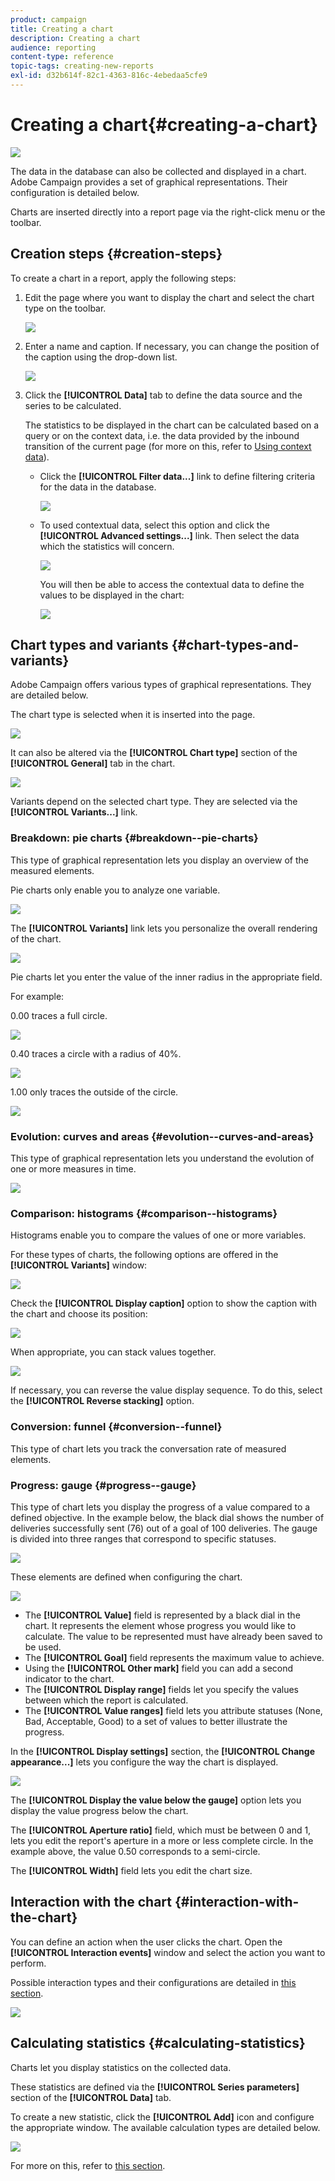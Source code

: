 ```yaml
---
product: campaign
title: Creating a chart
description: Creating a chart
audience: reporting
content-type: reference
topic-tags: creating-new-reports
exl-id: d32b614f-82c1-4363-816c-4ebedaa5cfe9
---
```

# Creating a chart{#creating-a-chart}

![](assets/do-not-localize/common.svg)

The data in the database can also be collected and displayed in a chart. Adobe Campaign provides a set of graphical representations. Their configuration is detailed below.

Charts are inserted directly into a report page via the right-click menu or the toolbar.

## Creation steps {#creation-steps}

To create a chart in a report, apply the following steps:

1. Edit the page where you want to display the chart and select the chart type on the toolbar.

   ![](assets/s_advuser_report_page_activity_04.png)

1. Enter a name and caption. If necessary, you can change the position of the caption using the drop-down list.

   ![](assets/s_ncs_advuser_report_wizard_018.png)

1. Click the **[!UICONTROL Data]** tab to define the data source and the series to be calculated.

   The statistics to be displayed in the chart can be calculated based on a query or on the context data, i.e. the data provided by the inbound transition of the current page (for more on this, refer to [Using context data](../../reporting/using/using-the-context.md#using-context-data)).

    * Click the **[!UICONTROL Filter data...]** link to define filtering criteria for the data in the database.
    
      ![](assets/reporting_graph_add_filter.png)

    * To used contextual data, select this option and click the **[!UICONTROL Advanced settings...]** link. Then select the data which the statistics will concern.
    
      ![](assets/reporting_graph_from_context.png)

      You will then be able to access the contextual data to define the values to be displayed in the chart:
    
      ![](assets/reporting_graph_select-from_context.png)

## Chart types and variants {#chart-types-and-variants}

Adobe Campaign offers various types of graphical representations. They are detailed below.

The chart type is selected when it is inserted into the page. 

![](assets/s_advuser_report_page_activity_04.png)

It can also be altered via the **[!UICONTROL Chart type]** section of the **[!UICONTROL General]** tab in the chart.

![](assets/reporting_change_graph_type.png)

Variants depend on the selected chart type. They are selected via the **[!UICONTROL Variants...]** link.

### Breakdown: pie charts {#breakdown--pie-charts}

This type of graphical representation lets you display an overview of the measured elements.

Pie charts only enable you to analyze one variable.

![](assets/reporting_graph_type_sector_1.png)

The **[!UICONTROL Variants]** link lets you personalize the overall rendering of the chart.

![](assets/reporting_graph_type_sector_2.png)

Pie charts let you enter the value of the inner radius in the appropriate field.

For example:

0.00 traces a full circle.

![](assets/s_ncs_advuser_report_sector_exple1.png)

0.40 traces a circle with a radius of 40%.

![](assets/s_ncs_advuser_report_sector_exple2.png)

1.00 only traces the outside of the circle.

![](assets/s_ncs_advuser_report_sector_exple3.png)

### Evolution: curves and areas {#evolution--curves-and-areas}

This type of graphical representation lets you understand the evolution of one or more measures in time. 

![](assets/reporting_graph_type_curve.png)

### Comparison: histograms {#comparison--histograms}

Histograms enable you to compare the values of one or more variables.

For these types of charts, the following options are offered in the **[!UICONTROL Variants]** window:

![](assets/reporting_select_graph_var.png)

Check the **[!UICONTROL Display caption]** option to show the caption with the chart and choose its position:

![](assets/reporting_select_graph_legend.png)

When appropriate, you can stack values together.

![](assets/reporting_graph_type_histo.png)

If necessary, you can reverse the value display sequence. To do this, select the **[!UICONTROL Reverse stacking]** option.

### Conversion: funnel {#conversion--funnel}

This type of chart lets you track the conversation rate of measured elements.

### Progress: gauge {#progress--gauge}

This type of chart lets you display the progress of a value compared to a defined objective. In the example below, the black dial shows the number of deliveries successfully sent (76) out of a goal of 100 deliveries. The gauge is divided into three ranges that correspond to specific statuses.

![](assets/reporting_graph_type_gauge.png)

These elements are defined when configuring the chart.

![](assets/reporting_graph_type_gauge1.png)

* The **[!UICONTROL Value]** field is represented by a black dial in the chart. It represents the element whose progress you would like to calculate. The value to be represented must have already been saved to be used.
* The **[!UICONTROL Goal]** field represents the maximum value to achieve.
* Using the **[!UICONTROL Other mark]** field you can add a second indicator to the chart.
* The **[!UICONTROL Display range]** fields let you specify the values between which the report is calculated.
* The **[!UICONTROL Value ranges]** field lets you attribute statuses (None, Bad, Acceptable, Good) to a set of values to better illustrate the progress.

In the **[!UICONTROL Display settings]** section, the **[!UICONTROL Change appearance...]** lets you configure the way the chart is displayed.

![](assets/reporting_graph_type_gauge2.png)

The **[!UICONTROL Display the value below the gauge]** option lets you display the value progress below the chart.

The **[!UICONTROL Aperture ratio]** field, which must be between 0 and 1, lets you edit the report's aperture in a more or less complete circle. In the example above, the value 0.50 corresponds to a semi-circle.

The **[!UICONTROL Width]** field lets you edit the chart size.

## Interaction with the chart {#interaction-with-the-chart}

You can define an action when the user clicks the chart. Open the **[!UICONTROL Interaction events]** window and select the action you want to perform.

Possible interaction types and their configurations are detailed in [this section](../../web/using/static-elements-in-a-web-form.md#inserting-html-content).

![](assets/s_ncs_advuser_report_wizard_017.png)

## Calculating statistics {#calculating-statistics}

Charts let you display statistics on the collected data.

These statistics are defined via the **[!UICONTROL Series parameters]** section of the **[!UICONTROL Data]** tab.

To create a new statistic, click the **[!UICONTROL Add]** icon and configure the appropriate window. The available calculation types are detailed below.

![](assets/reporting_add_statistics.png)

For more on this, refer to [this section](../../reporting/using/using-the-descriptive-analysis-wizard.md#statistics-calculation).
